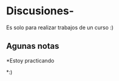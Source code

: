 # Discusiones-
Es solo para realizar trabajos de un curso :)

## Agunas notas
*Estoy practicando

*:)

